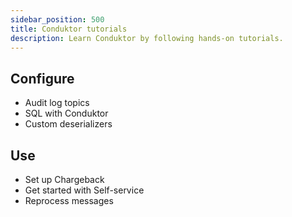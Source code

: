 ```yaml
---
sidebar_position: 500
title: Conduktor tutorials
description: Learn Conduktor by following hands-on tutorials. 
---
```


## Configure

- Audit log topics
- SQL with Conduktor
- Custom deserializers

## Use

- Set up Chargeback
- Get started with Self-service
- Reprocess messages
